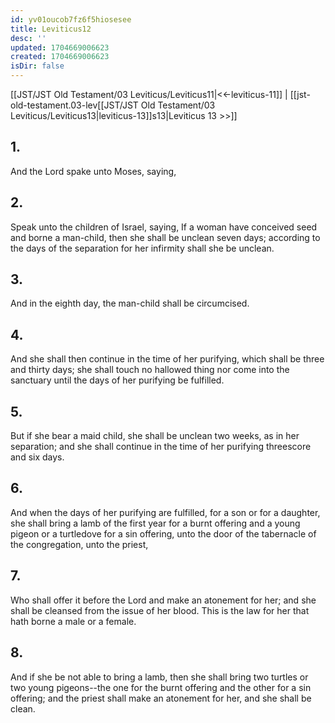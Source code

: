 ```yaml
---
id: yv01oucob7fz6f5hiosesee
title: Leviticus12
desc: ''
updated: 1704669006623
created: 1704669006623
isDir: false
---
```

[[JST/JST Old Testament/03 Leviticus/Leviticus11|<<-leviticus-11]] | [[jst-old-testament.03-lev[[JST/JST Old Testament/03 Leviticus/Leviticus13|leviticus-13]]s13|Leviticus 13 >>]]
## 1.
And the Lord spake unto Moses, saying,
## 2.
Speak unto the children of Israel, saying, If a woman have conceived seed and borne a man-child, then she shall be unclean seven days; according to the days of the separation for her infirmity shall she be unclean.
## 3.
And in the eighth day, the man-child shall be circumcised.
## 4.
And she shall then continue in the time of her purifying, which shall be three and thirty days; she shall touch no hallowed thing nor come into the sanctuary until the days of her purifying be fulfilled.
## 5.
But if she bear a maid child, she shall be unclean two weeks, as in her separation; and she shall continue in the time of her purifying threescore and six days.
## 6.
And when the days of her purifying are fulfilled, for a son or for a daughter, she shall bring a lamb of the first year for a burnt offering and a young pigeon or a turtledove for a sin offering, unto the door of the tabernacle of the congregation, unto the priest,
## 7.
Who shall offer it before the Lord and make an atonement for her; and she shall be cleansed from the issue of her blood. This is the law for her that hath borne a male or a female.
## 8.
And if she be not able to bring a lamb, then she shall bring two turtles or two young pigeons\--the one for the burnt offering and the other for a sin offering; and the priest shall make an atonement for her, and she shall be clean.

